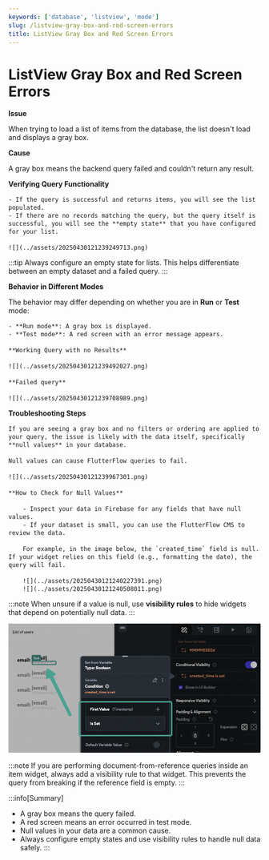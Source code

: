 ```yaml
---
keywords: ['database', 'listview', 'mode']
slug: /listview-gray-box-and-red-screen-errors
title: ListView Gray Box and Red Screen Errors
---
```


# ListView Gray Box and Red Screen Errors

**Issue**

When trying to load a list of items from the database, the list doesn't load and displays a gray box.

**Cause**

A gray box means the backend query failed and couldn't return any result.

**Verifying Query Functionality**

    - If the query is successful and returns items, you will see the list populated.
    - If there are no records matching the query, but the query itself is successful, you will see the **empty state** that you have configured for your list.

    ![](../assets/20250430121239249713.png)

:::tip
Always configure an empty state for lists. This helps differentiate between an empty dataset and a failed query.
:::

**Behavior in Different Modes**

The behavior may differ depending on whether you are in **Run** or **Test** mode:

    - **Run mode**: A gray box is displayed.
    - **Test mode**: A red screen with an error message appears.

    **Working Query with no Results**

    ![](../assets/20250430121239492027.png)

    **Failed query**

    ![](../assets/20250430121239708989.png)

**Troubleshooting Steps**

    If you are seeing a gray box and no filters or ordering are applied to your query, the issue is likely with the data itself, specifically **null values** in your database.

    Null values can cause FlutterFlow queries to fail.

    ![](../assets/20250430121239967301.png)

    **How to Check for Null Values**

        - Inspect your data in Firebase for any fields that have null values.
        - If your dataset is small, you can use the FlutterFlow CMS to review the data.

        For example, in the image below, the `created_time` field is null. If your widget relies on this field (e.g., formatting the date), the query will fail.

        ![](../assets/20250430121240227391.png)
        ![](../assets/20250430121240508011.png)

:::note 
When unsure if a value is null, use **visibility rules** to hide widgets that depend on potentially null data.
:::

![](../assets/20250430121240818334.png)

:::note 
If you are performing document-from-reference queries inside an item widget, always add a visibility rule to that widget. This prevents the query from breaking if the reference field is empty.
:::


:::info[Summary]
- A gray box means the query failed.
- A red screen means an error occurred in test mode.
- Null values in your data are a common cause.
- Always configure empty states and use visibility rules to handle null data safely.
:::

